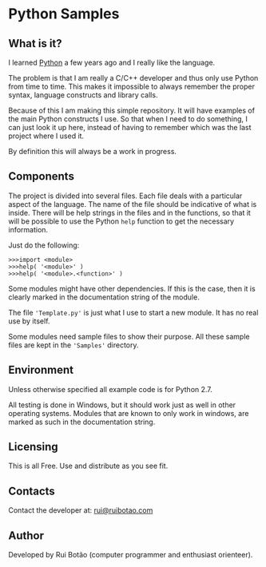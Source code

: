 # Python Samples #

## What is it? ##
I learned [Python][py] a few years ago and I really like the language.

The problem is that I am really a C/C++ developer and thus only use Python from time to time. This makes it impossible to always remember the proper syntax,  language constructs and library calls.

Because of this I am making this simple repository. It will have examples of the main Python constructs I use. So that when I need to do something, I can just look it up here, instead of having to remember which was the last project where I used it.

By definition this will always be a work in progress.

## Components ##
The project is divided into several files. Each file deals with a particular aspect of the language. The name of the file should be indicative of what is inside. There will be help strings in the files and in the functions, so that it will be possible to use the Python `help` function to get the necessary information.

Just do the following:

    >>>import <module>
    >>>help( '<module>' )
    >>>help( '<module>.<function>' )

Some modules might have other dependencies. If this is the case, then it is clearly marked in the documentation string of the module.

The file `'Template.py'` is just what I use to start a new module. It has no real use by itself.

Some modules need sample files to show their purpose. All these sample files are kept in the `'Samples'` directory.

## Environment ##
Unless otherwise specified all example code is for Python 2.7.

All testing is done in Windows, but it should work just as well in other operating systems. Modules that are known to only work in windows, are marked as such in the documentation string.

## Licensing ##
This is all Free. Use and distribute as you see fit.

## Contacts ##
Contact the developer at: [rui@ruibotao.com][rui]

## Author ##
Developed by Rui Botão (computer programmer and enthusiast orienteer).


[rui]: mailto:rui@ruibotao.com "Rui"
[py]:  http://www.python.org/  "Python"
